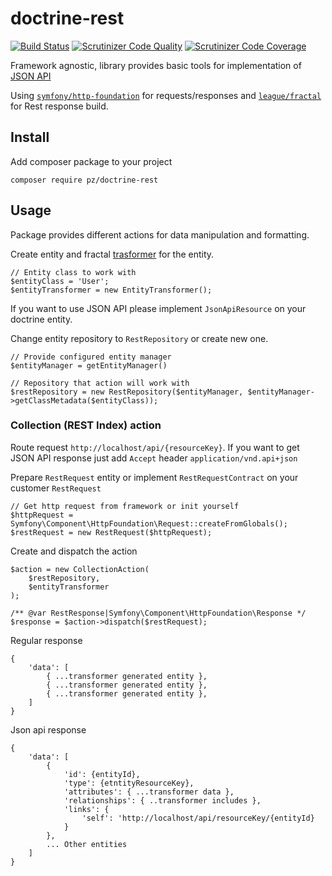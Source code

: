# doctrine-rest

[![Build Status](https://travis-ci.org/R3VoLuT1OneR/doctrine-rest.svg?branch=master)](https://travis-ci.org/R3VoLuT1OneR/doctrine-rest)
[![Scrutinizer Code Quality](https://scrutinizer-ci.com/g/R3VoLuT1OneR/doctrine-rest/badges/quality-score.png?b=master)](https://scrutinizer-ci.com/g/R3VoLuT1OneR/doctrine-rest?branch=master)
[![Scrutinizer Code Coverage](https://scrutinizer-ci.com/g/R3VoLuT1OneR/doctrine-rest/badges/coverage.png?b=master)](https://scrutinizer-ci.com/g/R3VoLuT1OneR/doctrine-rest?branch=master)

Framework agnostic, library provides basic tools for implementation of [JSON API](http://jsonapi.org/format/) 

Using [`symfony/http-foundation`](https://symfony.com/doc/current/components/http_foundation.html) for requests/responses and [`league/fractal`](https://fractal.thephpleague.com/) for Rest response build.

## Install

Add composer package to your project

    composer require pz/doctrine-rest


## Usage

Package provides different actions for data manipulation and formatting.

Create entity and fractal [trasformer](https://fractal.thephpleague.com/transformers/) for the entity.

    // Entity class to work with
    $entityClass = 'User';
    $entityTransformer = new EntityTransformer();

If you want to use JSON API please implement `JsonApiResource` on your doctrine entity.

Change entity repository to `RestRepository` or create new one.

    // Provide configured entity manager
    $entityManager = getEntityManager()
    
    // Repository that action will work with
    $restRepository = new RestRepository($entityManager, $entityManager->getClassMetadata($entityClass));

### Collection (REST Index) action

Route request `http://localhost/api/{resourceKey}`. If you want to get JSON API response just add `Accept` header `application/vnd.api+json`

Prepare `RestRequest` entity or implement `RestRequestContract` on your customer `RestRequest`

    // Get http request from framework or init yourself
    $httpRequest = Symfony\Component\HttpFoundation\Request::createFromGlobals();
    $restRequest = new RestRequest($httpRequest);

Create and dispatch the action

    $action = new CollectionAction(
        $restRepository,
        $entityTransformer
    );

    /** @var RestResponse|Symfony\Component\HttpFoundation\Response */
    $response = $action->dispatch($restRequest);
 
 Regular response
 
    {
        'data': [
            { ...transformer generated entity },
            { ...transformer generated entity },
            { ...transformer generated entity },
        ]
    }

Json api response

    {
        'data': [
            {
                'id': {entityId},
                'type': {etntityResourceKey},
                'attributes': { ...transformer data },
                'relationships': { ..transformer includes },
                'links': {
                    'self': 'http://localhost/api/resourceKey/{entityId}
                }
            },
            ... Other entities
        ]
    }


